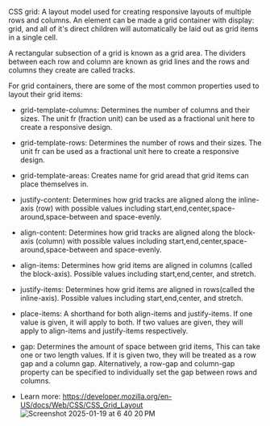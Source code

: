 CSS grid:
A layout model used for creating responsive layouts of multiple rows and columns. An element can be made a grid container with display: grid,
and all of it's direct children will automatically be laid out as grid items in a single cell.

A rectangular subsection of a grid is known as a grid area. The dividers between each row and column are known as grid lines and the rows
and columns they create are called tracks. 

For grid containers, there are some of the most common properties used to layout their grid items:
- grid-template-columns: Determines the number of columns and their sizes. The unit fr (fraction unit) can be used as a fractional unit here to create a responsive design.

- grid-template-rows: Determines the number of rows and their sizes. The unit fr can be used as a fractional unit here to create a responsive design.

- grid-template-areas: Creates name for grid aread that grid items can place themselves in.

- justify-content: Determines how grid tracks are aligned along the inline-axis (row) with possible values including start,end,center,space-around,space-between and space-evenly.

- align-content: Determines how grid tracks are aligned along the block-axis (column) with possible values including start,end,center,space-around,space-between and space-evenly.

- align-items: Determines how grid items are aligned in columns  (called the block-axis). Possible values including start,end,center, and stretch.

- justify-items: Determines how grid items are aligned in rows(called the inline-axis). Possible values including start,end,center, and stretch.

- place-items: A shorthand for both align-items and justify-items. If one value is given, it will apply to both. If two values are given, they will apply to align-items and justify-items respectively.

- gap: Determines the amount of space between grid items, This can take one or two length values. If it is given two, they will be treated as a row gap and a column gap. Alternatively, a row-gap and column-gap property can be specified to individually set the gap between rows and columns.

- Learn more: https://developer.mozilla.org/en-US/docs/Web/CSS/CSS_Grid_Layout
![Screenshot 2025-01-19 at 6 40 20 PM](https://github.com/user-attachments/assets/84796a19-bfd3-48c2-928a-ff64948256bb)


